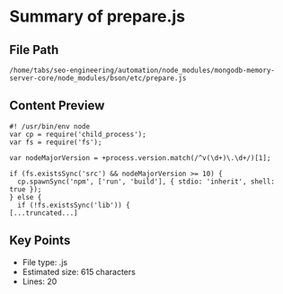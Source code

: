 # Summary of prepare.js
  
## File Path
`/home/tabs/seo-engineering/automation/node_modules/mongodb-memory-server-core/node_modules/bson/etc/prepare.js`

## Content Preview
```
#! /usr/bin/env node
var cp = require('child_process');
var fs = require('fs');

var nodeMajorVersion = +process.version.match(/^v(\d+)\.\d+/)[1];

if (fs.existsSync('src') && nodeMajorVersion >= 10) {
  cp.spawnSync('npm', ['run', 'build'], { stdio: 'inherit', shell: true });
} else {
  if (!fs.existsSync('lib')) {
[...truncated...]
```

## Key Points
- File type: .js
- Estimated size: 615 characters
- Lines: 20
